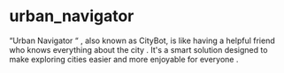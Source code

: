 # urban_navigator
“Urban Navigator “ , also known as CityBot, is like having a helpful friend who knows everything about the city . It's a smart solution designed to make exploring cities easier and more enjoyable for everyone . 
